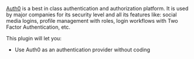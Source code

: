 <a href="https://chartjs.com/" target="_blank" class="ww-editor-link">Auth0</a> is a best in class authentication and authorization platform. It is used by major companies for its security level and all its features like: social media logins, profile management with roles, login workflows with Two Factor Authentication, etc.

This plugin will let you:

- Use Auth0 as an authentication provider without coding
